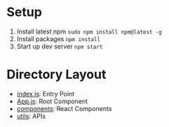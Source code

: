 # Setup
1. Install latest npm `sudo npm install npm@latest -g`
3. Install packages `npm install`
4. Start up dev server `npm start`

# Directory Layout

- [index.js](src/index.js): Entry Point
- [App.js](src/App.js): Root Component
- [components](src/components): React Components
- [utils](src/utils): APIs

